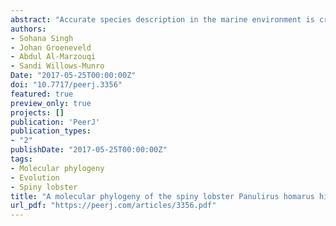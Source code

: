 ```yaml
---
abstract: "Accurate species description in the marine environment is critical for estimating biodiversity and identifying genetically distinct stocks. Analysis of molecular data can potentially improve species delimitations because they are easily generated and independent, and yield consistent results with high statistical power. We used classical phylogenetic (maximum likelihood and Bayesian inference) and coalescent-based methods (divergence dating with fossil calibrations and coalescent-based species delimitation) to resolve the phylogeny of the spiny lobster *Panulirus homarus* subspecies complex in the Indo-West Pacific. Analyses of mitochondrial data and combined nuclear and mitochondrial data recovered *Panulirus homarus homarus* and *Panulirus homarus rubellus* as separately evolving lineages, while the nuclear data trees were unresolved. Divergence dating analysis also identified *Panulirus homarus homarus* and *Panulirus homarus rubellus* as two distinct clades which diverged from a common ancestor during the Oligocene, approximately 26 million years ago. Species delimitation using coalescent-based methods corroborated these findings. A long pelagic larval life stage and the influence of ocean currents on post-larval settlement patterns suggest that a parapatric mode of speciation drives evolution in this subspecies complex. In combination, the results indicate that *Panulirus homarus rubellus* from the Southwest Indian Ocean is a separately evolving lineage and possibly a separate species."
authors:
- Sohana Singh
- Johan Groeneveld
- Abdul Al-Marzouqi
- Sandi Willows-Munro
Date: "2017-05-25T00:00:00Z"
doi: "10.7717/peerj.3356"
featured: true
preview_only: true
projects: []
publication: 'PeerJ'
publication_types:
- "2"
publishDate: "2017-05-25T00:00:00Z"
tags:
- Molecular phylogeny
- Evolution
- Spiny lobster
title: "A molecular phylogeny of the spiny lobster Panulirus homarus highlights a separately evolving lineage from the Southwest Indian Ocean"
url_pdf: "https://peerj.com/articles/3356.pdf"
---
```

